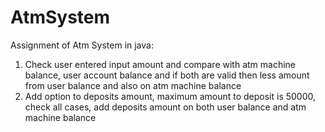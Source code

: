 # AtmSystem
Assignment of Atm System in java:
1. Check user entered input amount and compare with atm machine balance, user account balance and if both are valid then less amount from user balance and also on atm machine balance 
2. ⁠Add option to deposits amount, maximum amount to deposit is 50000, check all cases, add deposits amount on both user balance and atm machine balance
